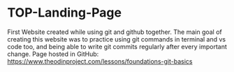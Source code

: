 # TOP-Landing-Page
First Website created while using git and github together.
The main goal of creating this website was to practice using git commands in terminal and vs code too, and being able to write git commits regularly after every important change.
Page hosted in GitHub:
https://www.theodinproject.com/lessons/foundations-git-basics
